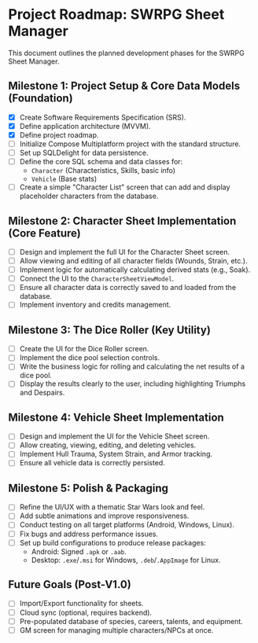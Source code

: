 # Project Roadmap: SWRPG Sheet Manager

This document outlines the planned development phases for the SWRPG Sheet Manager.

## Milestone 1: Project Setup & Core Data Models (Foundation)
- [x] Create Software Requirements Specification (SRS).
- [x] Define application architecture (MVVM).
- [x] Define project roadmap.
- [ ] Initialize Compose Multiplatform project with the standard structure.
- [ ] Set up SQLDelight for data persistence.
- [ ] Define the core SQL schema and data classes for:
    - `Character` (Characteristics, Skills, basic info)
    - `Vehicle` (Base stats)
- [ ] Create a simple "Character List" screen that can add and display placeholder characters from the database.

## Milestone 2: Character Sheet Implementation (Core Feature)
- [ ] Design and implement the full UI for the Character Sheet screen.
- [ ] Allow viewing and editing of all character fields (Wounds, Strain, etc.).
- [ ] Implement logic for automatically calculating derived stats (e.g., Soak).
- [ ] Connect the UI to the `CharacterSheetViewModel`.
- [ ] Ensure all character data is correctly saved to and loaded from the database.
- [ ] Implement inventory and credits management.

## Milestone 3: The Dice Roller (Key Utility)
- [ ] Create the UI for the Dice Roller screen.
- [ ] Implement the dice pool selection controls.
- [ ] Write the business logic for rolling and calculating the net results of a dice pool.
- [ ] Display the results clearly to the user, including highlighting Triumphs and Despairs.

## Milestone 4: Vehicle Sheet Implementation
- [ ] Design and implement the UI for the Vehicle Sheet screen.
- [ ] Allow creating, viewing, editing, and deleting vehicles.
- [ ] Implement Hull Trauma, System Strain, and Armor tracking.
- [ ] Ensure all vehicle data is correctly persisted.

## Milestone 5: Polish & Packaging
- [ ] Refine the UI/UX with a thematic Star Wars look and feel.
- [ ] Add subtle animations and improve responsiveness.
- [ ] Conduct testing on all target platforms (Android, Windows, Linux).
- [ ] Fix bugs and address performance issues.
- [ ] Set up build configurations to produce release packages:
    - Android: Signed `.apk` or `.aab`.
    - Desktop: `.exe`/`.msi` for Windows, `.deb`/`.AppImage` for Linux.

## Future Goals (Post-V1.0)
- [ ] Import/Export functionality for sheets.
- [ ] Cloud sync (optional, requires backend).
- [ ] Pre-populated database of species, careers, talents, and equipment.
- [ ] GM screen for managing multiple characters/NPCs at once.
